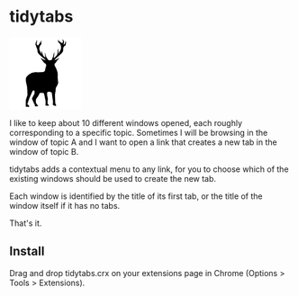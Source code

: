 tidytabs
========

![It's a deer !](tidytabs/icons/deer128.png)

I like to keep about 10 different windows opened, each roughly corresponding to a specific topic. Sometimes I will be browsing in the window of topic A and I want to open a link that creates a new tab in the window of topic B.

tidytabs adds a contextual menu to any link, for you to choose which of the existing windows should be used to create the new tab.

Each window is identified by the title of its first tab, or the title of the window itself if it has no tabs.

That's it.

## Install
 
Drag and drop tidytabs.crx on your extensions page in Chrome (Options > Tools > Extensions).


